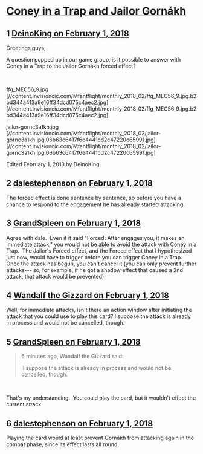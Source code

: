 # [Coney in a Trap and Jailor Gornákh](https://community.fantasyflightgames.com/topic/268848-coney-in-a-trap-and-jailor-gorn%C3%A1kh/)

## 1 [DeinoKing on February 1, 2018](https://community.fantasyflightgames.com/topic/268848-coney-in-a-trap-and-jailor-gorn%C3%A1kh/?do=findComment&comment=3195086)

Greetings guys,

A question popped up in our game group, is it possible to answer with Coney in a Trap to the Jailor Gornákh forced effect?

 

ffg_MEC56_9.jpg [//content.invisioncic.com/Mfantflight/monthly_2018_02/ffg_MEC56_9.jpg.b2bd344a413a9e16ff34dcd075c4aec2.jpg] [//content.invisioncic.com/Mfantflight/monthly_2018_02/ffg_MEC56_9.jpg.b2bd344a413a9e16ff34dcd075c4aec2.jpg]

jailor-gornc3a1kh.jpg [//content.invisioncic.com/Mfantflight/monthly_2018_02/jailor-gornc3a1kh.jpg.06b63c6417f6e4441cd2c47220c65991.jpg] [//content.invisioncic.com/Mfantflight/monthly_2018_02/jailor-gornc3a1kh.jpg.06b63c6417f6e4441cd2c47220c65991.jpg]

Edited February 1, 2018 by DeinoKing

## 2 [dalestephenson on February 1, 2018](https://community.fantasyflightgames.com/topic/268848-coney-in-a-trap-and-jailor-gorn%C3%A1kh/?do=findComment&comment=3195345)

The forced effect is done sentence by sentence, so before you have a chance to respond to the engagement he has already started attacking.

## 3 [GrandSpleen on February 1, 2018](https://community.fantasyflightgames.com/topic/268848-coney-in-a-trap-and-jailor-gorn%C3%A1kh/?do=findComment&comment=3195391)

Agree with dale.  Even if it said "Forced: After <this enemy> engages you, it makes an immediate attack," you would not be able to avoid the attack with Coney in a Trap.  The Jailor's Forced effect, and the Forced effect that I hypothesized just now, would have to trigger before you can trigger Coney in a Trap.  Once the attack has begun, you can't cancel it (you can only prevent further attacks--- so, for example, if he got a shadow effect that caused a 2nd attack, that attack would be prevented).

## 4 [Wandalf the Gizzard on February 1, 2018](https://community.fantasyflightgames.com/topic/268848-coney-in-a-trap-and-jailor-gorn%C3%A1kh/?do=findComment&comment=3195403)

Well, for immediate attacks, isn't there an action window after initiating the attack that you could use to play this card? I suppose the attack is already in process and would not be cancelled, though.

## 5 [GrandSpleen on February 1, 2018](https://community.fantasyflightgames.com/topic/268848-coney-in-a-trap-and-jailor-gorn%C3%A1kh/?do=findComment&comment=3195407)

> 6 minutes ago, Wandalf the Gizzard said:
> 
>  I suppose the attack is already in process and would not be cancelled, though.

 

That's my understanding.  You could play the card, but it wouldn't effect the current attack.

## 6 [dalestephenson on February 1, 2018](https://community.fantasyflightgames.com/topic/268848-coney-in-a-trap-and-jailor-gorn%C3%A1kh/?do=findComment&comment=3195417)

Playing the card would at least prevent Gornakh from attacking again in the combat phase, since its effect lasts all round.

